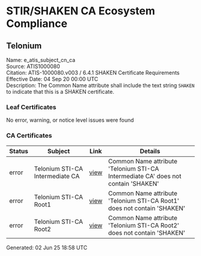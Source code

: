 # STIR/SHAKEN CA Ecosystem Compliance

## Telonium

Name: e_atis_subject_cn_ca\
Source: ATIS1000080\
Citation: ATIS-1000080.v003 / 6.4.1 SHAKEN Certificate Requirements\
Effective Date: 04 Sep 20 00:00 UTC\
Description: The Common Name attribute shall include the text string `SHAKEN` to indicate that this is a SHAKEN certificate.

### Leaf Certificates

No error, warning, or notice level issues were found

### CA Certificates

| Status | Subject | Link | Details |
|--------|---------|------|---------|
| error | Telonium STI-CA Intermediate CA | [view](../../CERTS/7c701216e591c9a3b84550ff46566dd420c7f182eb3cfc5abe5739cdbe271169/README.md) | Common Name attribute 'Telonium STI-CA Intermediate CA' does not contain 'SHAKEN' |
| error | Telonium STI-CA Root1 | [view](../../CERTS/96c66865ce5558c2ce3723c0b414538fcacadcd0f3286108fef57dc447f122f9/README.md) | Common Name attribute 'Telonium STI-CA Root1' does not contain 'SHAKEN' |
| error | Telonium STI-CA Root2 | [view](../../CERTS/a58b27999411d3d54121d4eadc82aa128be1fef96cda3029b2015677188ea40b/README.md) | Common Name attribute 'Telonium STI-CA Root2' does not contain 'SHAKEN' |


Generated: 02 Jun 25 18:58 UTC